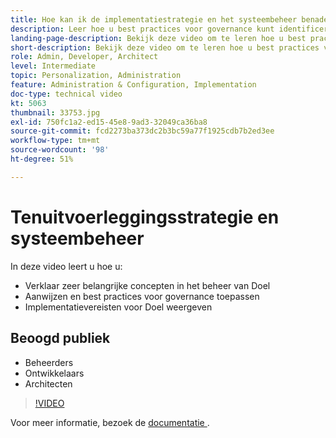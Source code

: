 ```yaml
---
title: Hoe kan ik de implementatiestrategie en het systeembeheer benaderen?
description: Leer hoe u best practices voor governance kunt identificeren en toepassen en hoe u de implementatievereisten kunt vermelden.
landing-page-description: Bekijk deze video om te leren hoe u best practices voor governance kunt identificeren en toepassen en de vereisten voor Target-doelimplementatie kunt vermelden.
short-description: Bekijk deze video om te leren hoe u best practices voor governance kunt identificeren en toepassen en de vereisten voor Target-doelimplementatie kunt vermelden.
role: Admin, Developer, Architect
level: Intermediate
topic: Personalization, Administration
feature: Administration & Configuration, Implementation
doc-type: technical video
kt: 5063
thumbnail: 33753.jpg
exl-id: 750fc1a2-ed15-45e8-9ad3-32049ca36ba8
source-git-commit: fcd2273ba373dc2b3bc59a77f1925cdb7b2ed3ee
workflow-type: tm+mt
source-wordcount: '98'
ht-degree: 51%

---
```


# Tenuitvoerleggingsstrategie en systeembeheer

In deze video leert u hoe u:

* Verklaar zeer belangrijke concepten in het beheer van Doel
* Aanwijzen en best practices voor governance toepassen
* Implementatievereisten voor Doel weergeven

## Beoogd publiek

* Beheerders
* Ontwikkelaars
* Architecten

>[!VIDEO](https://video.tv.adobe.com/v/33753/?quality=12)

Voor meer informatie, bezoek de [&#x200B; documentatie &#x200B;](https://experienceleague.adobe.com/docs/target/using/administer/administrating-target.html?lang=nl-NL).

